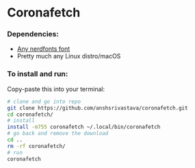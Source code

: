 # Coronafetch
### Dependencies:

- [Any nerdfonts font](https://www.nerdfonts.com/font-downloads)
- Pretty much any Linux distro/macOS

### To install and run:

Copy-paste this into your terminal:
```sh
# clone and go into repo
git clone https://github.com/anshsrivastava/coronafetch.git
cd coronafetch/
# install
install -m755 coronafetch ~/.local/bin/coronafetch
# go back and remove the download
cd ..
rm -rf coronafetch/
# run
coronafetch
```

